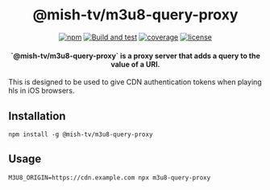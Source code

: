 <h1 align="center">@mish-tv/m3u8-query-proxy</h1>

<div align="center">
<a href="https://www.npmjs.com/package/@mish-tv/m3u8-query-proxy"><img src="https://img.shields.io/npm/v/@mish-tv/m3u8-query-proxy.svg" alt="npm"></a>
<a href="https://github.com/mish-tv/m3u8-query-proxy/actions/workflows/build-and-test.yml"><img src="https://github.com/mish-tv/m3u8-query-proxy/actions/workflows/build-and-test.yml/badge.svg" alt="Build and test"></a>
<a href="https://codecov.io/gh/mish-tv/m3u8-query-proxy"><img src="https://img.shields.io/codecov/c/github/mish-tv/m3u8-query-proxy.svg" alt="coverage"></a>
<a href="https://opensource.org/licenses/MIT"><img src="https://img.shields.io/github/license/mish-tv/m3u8-query-proxy.svg?style=flat" alt="license"></a>
</div>

<h4 align="center">`@mish-tv/m3u8-query-proxy` is a proxy server that adds a query to the value of a URI.</h4>
<p>This is designed to be used to give CDN authentication tokens when playing hls in iOS browsers.</p>

## Installation
```
npm install -g @mish-tv/m3u8-query-proxy
```

## Usage
```
M3U8_ORIGIN=https://cdn.example.com npx m3u8-query-proxy
```
